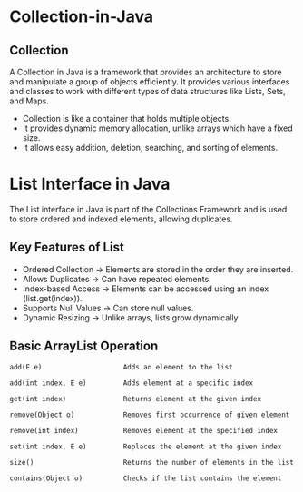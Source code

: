 # Collection-in-Java

## Collection

A Collection in Java is a framework that provides an architecture to store and manipulate a group of objects efficiently. It provides various interfaces and classes to work with different types of data structures like Lists, Sets, and Maps.

- Collection is like a container that holds multiple objects.
- It provides dynamic memory allocation, unlike arrays which have a fixed size.
- It allows easy addition, deletion, searching, and sorting of elements.

# List Interface in Java

The List interface in Java is part of the Collections Framework and is used to store ordered and indexed elements, allowing duplicates.
## Key Features of List
- Ordered Collection → Elements are stored in the order they are inserted.
- Allows Duplicates → Can have repeated elements.
- Index-based Access → Elements can be accessed using an index (list.get(index)).
- Supports Null Values → Can store null values.
- Dynamic Resizing → Unlike arrays, lists grow dynamically.

## Basic ArrayList Operation

    add(E e)	                Adds an element to the list

    add(int index, E e)	        Adds element at a specific index

    get(int index)	            Returns element at the given index

    remove(Object o)	        Removes first occurrence of given element

    remove(int index)	        Removes element at the specified index

    set(int index, E e)	        Replaces the element at the given index

    size()	                    Returns the number of elements in the list
    
    contains(Object o)	        Checks if the list contains the element
